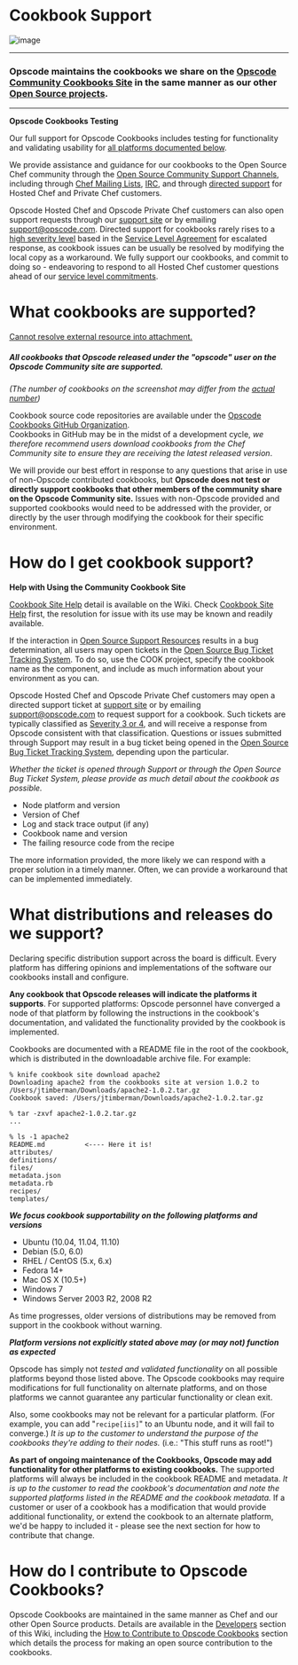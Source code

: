 Cookbook Support
================

  
![image](../attachments/20775479/21463210.png)

* * * * *

### Opscode maintains the cookbooks we share on the [Opscode Community Cookbooks Site](http://community.opscode.com/cookbooks) in the same manner as our other [Open Source projects](Developers.html "Developers").

* * * * *

**Opscode Cookbooks Testing**

Our full support for Opscode Cookbooks includes testing for
functionality and validating usability for [all platforms documented
below](#CookbookSupport-Whatdistributionsandreleasesdowesupport%3F).

  
 We provide assistance and guidance for our cookbooks to the Open Source
Chef community through the [Open Source Community Support
Channels](Support.html "Support"), including through [Chef Mailing
Lists](http://lists.opscode.com), [IRC](irc://irc.freenode.net/chef),
and through [directed support](mailto:support@opscode.com) for Hosted
Chef and Private Chef customers.

Opscode Hosted Chef and Opscode Private Chef customers can also open
support requests through our [support
site](http://www.opscode.com/support) or by emailing
[support@opscode.com](mailto:support@opscode.com). Directed support for
cookbooks rarely rises to a [high severity
level](http://www.opscode.com/support/incident-management/) based in the
[Service Level
Agreement](http://www.opscode.com/service-level-agreement) for escalated
response, as cookbook issues can be usually be resolved by modifying the
local copy as a workaround. We fully support our cookbooks, and commit
to doing so - endeavoring to respond to all Hosted Chef customer
questions ahead of our [service level
commitments](http://www.opscode.com/support/incident-management/).

What cookbooks are supported?
=============================

[Cannot resolve external resource into
attachment.](http://community.opscode.com/users/opscode)

##### All cookbooks that Opscode released under the "opscode" user on the Opscode Community site are supported.

*(The number of cookbooks on the screenshot may differ from the [actual
number](http://community.opscode.com/users/opscode))*

Cookbook source code repositories are available under the [Opscode
Cookbooks GitHub Organization](https://github.com/opscode-cookbooks).  
Cookbooks in GitHub may be in the midst of a development cycle, *we
therefore recommend users download cookbooks from the Chef Community
site to ensure they are receiving the latest released version*.

We will provide our best effort in response to any questions that arise
in use of non-Opscode contributed cookbooks, but **Opscode does not test
or directly support cookbooks that other members of the community share
on the Opscode Community site.** Issues with non-Opscode provided and
supported cookbooks would need to be addressed with the provider, or
directly by the user through modifying the cookbook for their specific
environment.

How do I get cookbook support?
==============================

**Help with Using the Community Cookbook Site**

[Cookbook Site Help](Cookbook%20Site%20Help.html "Cookbook Site Help")
detail is available on the Wiki. Check [Cookbook Site
Help](Cookbook%20Site%20Help.html "Cookbook Site Help") first, the
resolution for issue with its use may be known and readily available.

If the interaction in [Open Source Support
Resources](Support.html "Support") results in a bug determination, all
users may open tickets in the [Open Source Bug Ticket Tracking
System](http://tickets.opscode.com/). To do so, use the COOK project,
specify the cookbook name as the component, and include as much
information about your environment as you can.

Opscode Hosted Chef and Opscode Private Chef customers may open a
directed support ticket at [support
site](http://www.opscode.com/support) or by emailing
[support@opscode.com](mailto:support@opscode.com) to request support for
a cookbook. Such tickets are typically classified as [Severity 3 or
4](http://www.opscode.com/support/incident-management/), and will
receive a response from Opscode consistent with that classification.
Questions or issues submitted through Support may result in a bug ticket
being opened in the [Open Source Bug Ticket Tracking
System](http://tickets.opscode.com/), depending upon the particular.

*Whether the ticket is opened through Support or through the Open Source
Bug Ticket System, please provide as much detail about the cookbook as
possible.*

-   Node platform and version
-   Version of Chef
-   Log and stack trace output (if any)
-   Cookbook name and version
-   The failing resource code from the recipe

The more information provided, the more likely we can respond with a
proper solution in a timely manner. Often, we can provide a workaround
that can be implemented immediately.

What distributions and releases do we support?
==============================================

Declaring specific distribution support across the board is difficult.
Every platform has differing opinions and implementations of the
software our cookbooks install and configure.

**Any cookbook that Opscode releases will indicate the platforms it
supports**. For supported platforms: Opscode personnel have converged a
node of that platform by following the instructions in the cookbook's
documentation, and validated the functionality provided by the cookbook
is implemented.

Cookbooks are documented with a README file in the root of the cookbook,
which is distributed in the downloadable archive file. For example:

    % knife cookbook site download apache2
    Downloading apache2 from the cookbooks site at version 1.0.2 to /Users/jtimberman/Downloads/apache2-1.0.2.tar.gz
    Cookbook saved: /Users/jtimberman/Downloads/apache2-1.0.2.tar.gz

    % tar -zxvf apache2-1.0.2.tar.gz 
    ...

    % ls -1 apache2
    README.md          <---- Here it is!
    attributes/
    definitions/
    files/
    metadata.json
    metadata.rb
    recipes/
    templates/

***We focus cookbook supportability on the following platforms and
versions***

-   Ubuntu (10.04, 11.04, 11.10)
-   Debian (5.0, 6.0)
-   RHEL / CentOS (5.x, 6.x)
-   Fedora 14+
-   Mac OS X (10.5+)
-   Windows 7
-   Windows Server 2003 R2, 2008 R2

As time progresses, older versions of distributions may be removed from
support in the cookbook without warning.

***Platform versions not explicitly stated above may (or may not)
function as expected***

Opscode has simply not *tested and validated functionality* on all
possible platforms beyond those listed above. The Opscode cookbooks may
require modifications for full functionality on alternate platforms, and
on those platforms we cannot guarantee any particular functionality or
clean exit.

Also, some cookbooks may not be relevant for a particular platform. (For
example, you can add "`recipe[iis]`" to an Ubuntu node, and it will fail
to converge.) *It is up to the customer to understand the purpose of the
cookbooks they're adding to their nodes.* (i.e.: "This stuff runs as
root!")

**As part of ongoing maintenance of the Cookbooks, Opscode may add
functionality for other platforms to existing cookbooks.** The supported
platforms will always be included in the cookbook README and metadata.
*It is up to the customer to read the cookbook's documentation and note
the supported platforms listed in the README and the cookbook metadata.*
If a customer or user of a cookbook has a modification that would
provide additional functionality, or extend the cookbook to an alternate
platform, we'd be happy to included it - please see the next section for
how to contribute that change.

How do I contribute to Opscode Cookbooks?
=========================================

Opscode Cookbooks are maintained in the same manner as Chef and our
other Open Source products. Details are available in the
[Developers](Developers.html "Developers") section of this Wiki,
including the [How to Contribute to Opscode
Cookbooks](How%20to%20Contribute%20to%20Opscode%20Cookbooks.html "How to Contribute to Opscode Cookbooks")
section which details the process for making an open source contribution
to the cookbooks.

  
  
  
  
  

  
